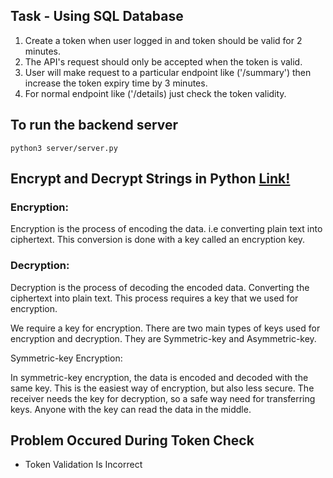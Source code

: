 ## Task - Using SQL Database

1. Create a token when user logged in and token should be valid for 2 minutes.
2. The API's request should only be accepted when the token is valid.
3. User will make request to a particular endpoint like ('/summary') then increase the token expiry time by 3 minutes.
4. For normal endpoint like ('/details) just check the token validity.

## To run the backend server

```
python3 server/server.py
```

## Encrypt and Decrypt Strings in Python [Link!](https://www.geeksforgeeks.org/how-to-encrypt-and-decrypt-strings-in-python/)

### Encryption:

Encryption is the process of encoding the data. i.e converting plain text into ciphertext. This conversion is done with a key called an encryption key.

### Decryption:

Decryption is the process of decoding the encoded data. Converting the ciphertext into plain text. This process requires a key that we used for encryption.

We require a key for encryption. There are two main types of keys used for encryption and decryption. They are Symmetric-key and Asymmetric-key.

Symmetric-key Encryption:

In symmetric-key encryption, the data is encoded and decoded with the same key. This is the easiest way of encryption, but also less secure. The receiver needs the key for decryption, so a safe way need for transferring keys. Anyone with the key can read the data in the middle.

##  Problem Occured During Token Check
- Token Validation Is Incorrect